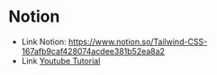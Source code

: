 # Notion

- Link Notion: https://www.notion.so/Tailwind-CSS-167afb9caf428074acdee381b52ea8a2
- Link [Youtube Tutorial](https://www.youtube.com/playlist?list=PLP6tw4Zpj-RK9PxvjySFM7jc5aNn_RyLX)
